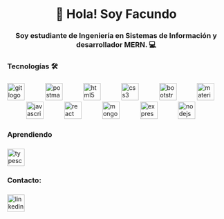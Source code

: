<h1 align="center">👋 Hola! Soy Facundo</h1>

###

<h3 align="center">Soy estudiante de Ingeniería en Sistemas de Información y desarrollador MERN. 💻</h3>

###

<h3 align="left">Tecnologías 🛠️</h3>

###

<div align="left">
  <img src="https://skillicons.dev/icons?i=git" height="40" alt="git logo"  />
  <img width="40" />
  <img src="https://skillicons.dev/icons?i=postman" height="40" alt="postman logo"  />
  <img width="40" />
  <img src="https://skillicons.dev/icons?i=html" height="40" alt="html5 logo"  />
  <img width="40" />
  <img src="https://skillicons.dev/icons?i=css" height="40" alt="css3 logo"  />
  <img width="40" />
  <img src="https://skillicons.dev/icons?i=bootstrap" height="40" alt="bootstrap logo"  />
  <img width="40" />
  <img src="https://cdn.jsdelivr.net/gh/devicons/devicon/icons/materialui/materialui-original.svg" height="40" alt="materialui logo"  />
  <img width="40" />
  <img src="https://skillicons.dev/icons?i=js" height="40" alt="javascript logo"  />
  <img width="40" />
  <img src="https://skillicons.dev/icons?i=react" height="40" alt="react logo"  />
  <img width="40" />
  <img src="https://skillicons.dev/icons?i=mongodb" height="40" alt="mongodb logo"  />
  <img width="40" />
  <img src="https://skillicons.dev/icons?i=express" height="40" alt="express logo"  />
  <img width="40" />
  <img src="https://skillicons.dev/icons?i=nodejs" height="40" alt="nodejs logo"  />
</div>


<h3 align="left">Aprendiendo</h3>

###

<div align="left">
  <img src="https://cdn.jsdelivr.net/gh/devicons/devicon/icons/typescript/typescript-original.svg" height="40" alt="typescript logo"  />
</div>

###

<h3 align="left">Contacto:</h3>

###

<div align="left">
  <a href="https://www.linkedin.com/in/fnsantillan" target="_blank">
    <img src="https://skillicons.dev/icons?i=linkedin" height="40" alt="linkedin logo" />
  </a>
</div>
